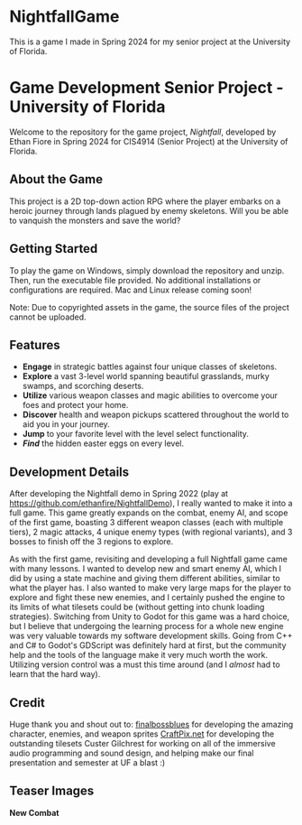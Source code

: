 # NightfallGame
This is a game I made in Spring 2024 for my senior project at the University of Florida.

# Game Development Senior Project - University of Florida

Welcome to the repository for the game project, _Nightfall_, developed by Ethan Fiore in Spring 2024 for CIS4914 (Senior Project) at the University of Florida.

## About the Game
This project is a 2D top-down action RPG where the player embarks on a heroic journey through lands plagued by enemy skeletons. Will you be able to vanquish the monsters and save the world?

## Getting Started
To play the game on Windows, simply download the repository and unzip. Then, run the executable file provided. No additional installations or configurations are required.
Mac and Linux release coming soon!

Note: Due to copyrighted assets in the game, the source files of the project cannot be uploaded.

## Features
- **Engage** in strategic battles against four unique classes of skeletons.
- **Explore** a vast 3-level world spanning beautiful grasslands, murky swamps, and scorching deserts.
- **Utilize** various weapon classes and magic abilities to overcome your foes and protect your home.
- **Discover** health and weapon pickups scattered throughout the world to aid you in your journey.
- **Jump** to your favorite level with the level select functionality.
- **_Find_** the hidden easter eggs on every level.

## Development Details
After developing the Nightfall demo in Spring 2022 (play at https://github.com/ethanfire/NightfallDemo), I really wanted to make it into a full game. This game greatly expands on the combat, enemy AI, and scope of the first game, boasting 3 different weapon classes (each with multiple tiers), 2 magic attacks, 4 unique enemy types (with regional variants), and 3 bosses to finish off the 3 regions to explore.

As with the first game, revisiting and developing a full Nightfall game came with many lessons. I wanted to develop new and smart enemy AI, which I did by using a state machine and giving them different abilities, similar to what the player has. I also wanted to make very large maps for the player to explore and fight these new enemies, and I certainly pushed the engine to its limits of what tilesets could be (without getting into chunk loading strategies). Switching from Unity to Godot for this game was a hard choice, but I believe that undergoing the learning process for a whole new engine was very valuable towards my software development skills. Going from C++ and C# to Godot's GDScript was definitely hard at first, but the community help and the tools of the language make it very much worth the work. Utilizing version control was a must this time around (and I _almost_ had to learn that the hard way).

## Credit
Huge thank you and shout out to:
[finalbossblues](https://finalbossblues.com/) for developing the amazing character, enemies, and weapon sprites
[CraftPix.net](https://craftpix.net/) for developing the outstanding tilesets
Custer Gilchrest for working on all of the immersive audio programming and sound design, and helping make our final presentation and semester at UF a blast :)

## Teaser Images
**New Combat**
